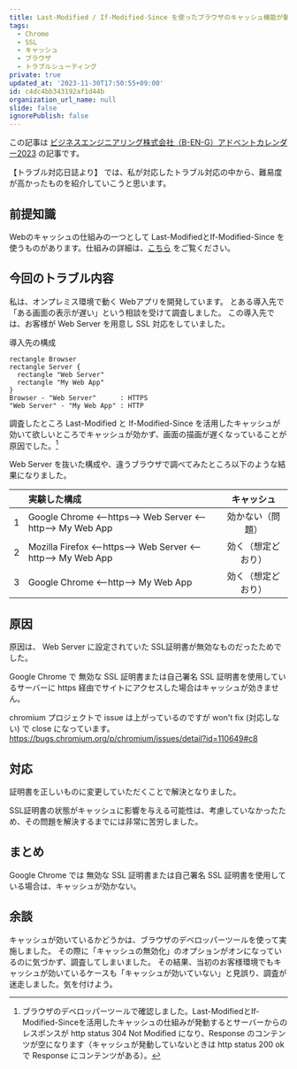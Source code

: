 ```yaml
---
title: Last-Modified / If-Modified-Since を使ったブラウザのキャッシュ機能が動作しない【トラブル対応日誌より】
tags:
  - Chrome
  - SSL
  - キャッシュ
  - ブラウザ
  - トラブルシューティング
private: true
updated_at: '2023-11-30T17:50:55+09:00'
id: c4dc4bb343192af1d44b
organization_url_name: null
slide: false
ignorePublish: false
---
```


この記事は [ビジネスエンジニアリング株式会社（B-EN-G）アドベントカレンダー2023](https://qiita.com/advent-calendar/2023/b-en-g) の記事です。

【トラブル対応日誌より】 では、私が対応したトラブル対応の中から、難易度が高かったものを紹介していこうと思います。

## 前提知識
Webのキャッシュの仕組みの一つとして Last-ModifiedとIf-Modified-Since を使うものがあります。仕組みの詳細は、[こちら](https://developer.mozilla.org/ja/docs/Web/HTTP/Headers/If-Modified-Since) をご覧ください。

## 今回のトラブル内容
私は、オンプレミス環境で動く Webアプリを開発しています。
とある導入先で「ある画面の表示が遅い」という相談を受けて調査しました。
この導入先では、お客様が Web Server を用意し SSL 対応をしていました。

導入先の構成
```plantuml
rectangle Browser
rectangle Server {
  rectangle "Web Server"
  rectangle "My Web App"
}
Browser - "Web Server"      : HTTPS
"Web Server" - "My Web App" : HTTP
```

調査したところ Last-Modified と If-Modified-Since を活用したキャッシュが効いて欲しいところでキャッシュが効かず、画面の描画が遅くなっていることが原因でした。[^1]

[^1]: ブラウザのデベロッパーツールで確認しました。Last-ModifiedとIf-Modified-Sinceを活用したキャッシュの仕組みが発動するとサーバーからのレスポンスが http status 304 Not Modified になり、Response のコンテンツが空になります（キャッシュが発動していないときは http status 200 ok で  Response にコンテンツがある）。

Web Server を抜いた構成や、違うブラウザで調べてみたところ以下のような結果になりました。

|   | 実験した構成                                                  | キャッシュ         |
|:-:|:-------------------------------------------------------------|:-----------------:|
| 1 | Google Chrome   <--https--> Web Server <--http--> My Web App | 効かない（問題）   |
| 2 | Mozilla Firefox <--https--> Web Server <--http--> My Web App | 効く（想定どおり） |
| 3 | Google Chrome   <--http-->  My Web App                       | 効く（想定どおり） |

## 原因
原因は、 Web Server に設定されていた SSL証明書が無効なものだったためでした。

Google Chrome で 無効な SSL 証明書または自己署名 SSL 証明書を使用しているサーバーに https 経由でサイトにアクセスした場合はキャッシュが効きません。

chromium プロジェクトで issue は上がっているのですが won't fix (対応しない) で close になっています。
https://bugs.chromium.org/p/chromium/issues/detail?id=110649#c8

## 対応
証明書を正しいものに変更していただくことで解決となりました。

SSL証明書の状態がキャッシュに影響を与える可能性は、考慮していなかったため、その問題を解決するまでには非常に苦労しました。

## まとめ
Google Chrome では 無効な SSL 証明書または自己署名 SSL 証明書を使用している場合は、キャッシュが効かない。

## 余談
キャッシュが効いているかどうかは、ブラウザのデベロッパーツールを使って実施しました。
その際に「キャッシュの無効化」のオプションがオンになっているのに気づかず、調査してしまいました。
その結果、当初のお客様環境でもキャッシュが効いているケースも「キャッシュが効いていない」と見誤り、調査が迷走しました。気を付けよう。

